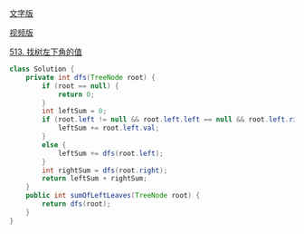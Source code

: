 [文字版](https://programmercarl.com/0513.%E6%89%BE%E6%A0%91%E5%B7%A6%E4%B8%8B%E8%A7%92%E7%9A%84%E5%80%BC.html)

[视频版](https://www.bilibili.com/video/BV1424y1Z7pn)

[513. 找树左下角的值](https://leetcode.cn/problems/find-bottom-left-tree-value)

```Java
class Solution {
    private int dfs(TreeNode root) {
        if (root == null) {
            return 0;
        }
        int leftSum = 0;
        if (root.left != null && root.left.left == null && root.left.right == null) {
            leftSum += root.left.val;
        }
        else {
            leftSum += dfs(root.left);
        }
        int rightSum = dfs(root.right);
        return leftSum + rightSum;
    }
    public int sumOfLeftLeaves(TreeNode root) {
        return dfs(root);
    }
}
```